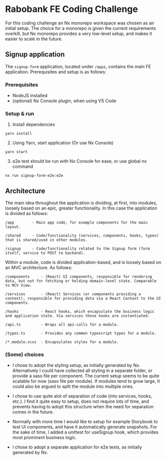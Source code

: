 # Rabobank FE Coding Challenge

For this coding challenge an Nx monorepo workspace was chosen as an initial setup. The choice for a monorepo is given the current requirements overkill, but Nx monorepo provides a very low-level setup, and makes it easier to scale in the future.

## Signup application

The `signup-form` application, located under `/apps`, contains the main FE application. Prerequisites and setup is as follows:

### Prerequisites

- NodeJS installed
- (optional) Nx Console plugin, when using VS Code

### Setup & run

1. Install dependencies

```
yarn install
```

2. Using Yarn, start application (Or use Nx Console)

```
yarn start
```

3. e2e test should be run with Nx Console for ease, or use global nx command

```
nx run signup-form-e2e:e2e
```

## Architecture

The main idea throughout the application is dividing, at first, into modules, loosely based on an epic, greater functionality. In this case the application is divided as follows:

```
/app        - Main app code, for example components for the main layout.

/shared     - Code/functionality (services, components, hooks, types) that is shared/used in other modules.

/signup     - Code/functionality related to the Signup form (form itself, service to POST to backend).
```

Within a module, code is divided application-based, and is loosely based on an MVC architecture. As follows:

```
/components     - (React) UI components, responsible for rendering data, but not for fetching or holding domain-level state. Comparable to MCV View.

/services       - (React) Services (or components providing a context), responsible for providing data via a React Context to the UI components.

/hooks          - React hooks, which encapsulate the business logic and application state. Via services these hooks are instantiated.

/api.ts         - Wraps all api-calls for a module.

/types.ts       - Provides any common typescript types for a module.

/*.module.scss  - Encapsulates styles for a module.
```

### (Some) choices

- I chose to adopt the styling setup, as initially generated by Nx. Alternatively I could have collected all styling in a separate folder, or provide a sass file per component. The current setup seems to be quite scalable for now (sass file per module). If modules tend to grow large, It could also be argued to split the module into multiple ones.

- I chose to use quite alot of separation of code (into services, hooks, etc.). I find it quite easy to setup, does not require lots of time, and prevents having to adopt this structure when the need for separation comes in the future.

- Normally with more time I would like to setup for example Storybook to test UI components, and have it automatically generate snapshots. For the sake of time, I added a unittest for useSignup hook, which provides most prominent business logic.

- I chose to adopt a separate application for e2e tests, as initially generated by Nx.
